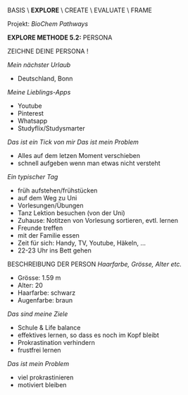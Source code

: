 ﻿BASIS   \   **EXPLORE**   \   CREATE   \   EVALUATE   \   FRAME 

Projekt: *BioChem Pathways*

**EXPLORE METHODE 5.2:** PERSONA

ZEICHNE DEINE PERSONA !

*Mein nächster Urlaub*

- Deutschland, Bonn

*Meine Lieblings-Apps*

- Youtube 
- Pinterest
- Whatsapp
- Studyflix/Studysmarter 

*Das ist ein Tick von mir Das ist mein Problem* 

- Alles auf dem letzen Moment verschieben
- schnell aufgeben wenn man etwas nicht versteht 

*Ein typischer Tag*

- früh aufstehen/frühstücken
- auf dem Weg zu Uni
- Vorlesungen/Übungen
- Tanz Lektion besuchen (von der Uni)
- Zuhause: Notitzen von Vorlesung sortieren, evtl. lernen
- Freunde treffen
- mit der Familie essen 
- Zeit für sich: Handy, TV, Youtube, Häkeln, ...
- 22-23 Uhr ins Bett gehen 


BESCHREIBUNG DER PERSON
*Haarfarbe, Grösse, Alter etc.*

- Grösse: 1.59 m
- Alter: 20
- Haarfarbe: schwarz
- Augenfarbe: braun

*Das sind meine Ziele*

- Schule & Life balance
- effektives lernen, so dass es noch im Kopf bleibt
- Prokrastination verhindern
- frustfrei lernen 

*Das ist mein Problem*

- viel prokrastinieren
- motiviert bleiben
  


